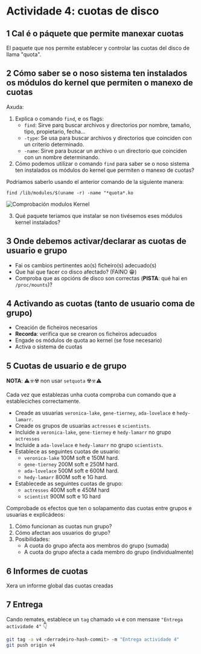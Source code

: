 # Actividade 4: cuotas de disco

## 1 Cal é o páquete que permite manexar cuotas
El paquete que nos permite establecer y controlar las cuotas del disco de llama "quota".

## 2 Cómo saber se o noso sistema ten instalados os módulos do kernel que permiten o manexo de cuotas

Axuda:

1. Explica o comando `find`, e os flags:
   - `find`: Sirve parq buscar archivos y directorios por nombre, tamaño, tipo, propietario, fecha... 
   - `-type`: Se usa para buscar archivos   y directorios que coinciden con un criterio determinado.
   - `-name`: Sirve para buscar un archivo o un directorio que coinciden con un nombre determinando. 
2. Cómo podemos utilizar o comando `find` para saber se o noso sistema ten instalados os módulos do kernel que permiten o manexo de cuotas?

Podriamos saberlo usando el anterior comando de la siguiente manera:

~~~
find /lib/modules/$(uname -r) -name "*quota*.ko
~~~

![Comprobación modulos Kernel](./ImagenesFinal/)

3. Qué paquete teriamos que instalar se non tivésemos eses módulos kernel instalados?

## 3 Onde debemos activar/declarar as cuotas de usuario e grupo

- Fai os cambios pertinentes ao(s) ficheiro(s) adecuado(s)
- Que hai que facer co disco afectado? (FAINO 😁)
- Comproba que as opcións de disco son correctas (**PISTA**: qué hai en `/proc/mounts`)?

## 4 Activando as cuotas (tanto de usuario coma de grupo)

- Creación de ficheiros necesarios
- **Recorda**: verifica que se crearon os ficheiros adecuados
- Engade os módulos de quota ao kernel (se fose necesario)
- Activa o sistema de cuotas

## 5 Cuotas de usuario e de grupo

**NOTA**: ⚠️☣️☢️ non usar `setquota` ☢️☣️⚠️

Cada vez que establezas unha cuota comproba cun comando que a estableciches correctamente.

- Creade as usuarias `veronica-lake`, `gene-tierney`, `ada-lovelace` e `hedy-lamarr`.
- Creade os grupos de usuarias `actresses` e `scientists`.
- Incluide a `veronica-lake`, `gene-tierney` e `hedy-lamarr` no grupo `actresses`
- Incluide a `ada-lovelace` e `hedy-lamarr` no grupo `scientists`.
- Establece as seguintes cuotas de usuario:
   - `veronica-lake` 100M soft e 150M hard.
   - `gene-tierney` 200M soft e 250M hard.
   - `ada-lovelace` 500M soft e 600M hard.
   - `hedy-lamarr` 800M soft e 1G hard.
- Establecede as seguintes cuotas de grupo:
   - `actresses` 400M soft e 450M hard
   - `scientist` 900M soft e 1G hard

Comprobade os efectos que ten o solapamento das cuotas entre grupos e usuarias e explicádeos:

1. Cómo funcionan as cuotas nun grupo?
2. Cómo afectan aos usuarios do grupo?
3. Posibilidades:
   - A cuota do grupo afecta aos membros do grupo (sumada)
   - A cuota do grupo afecta a cada membro do grupo (individualmente)

## 6 Informes de cuotas

Xera un informe global das cuotas creadas

## 7 Entrega

Cando remates, establece un `tag` chamado `v4` e con mensaxe `"Entrega actividade 4"` 👇

```sh
git tag -a v4 <derradeiro-hash-commit> -m "Entrega actividade 4"
git push origin v4
```